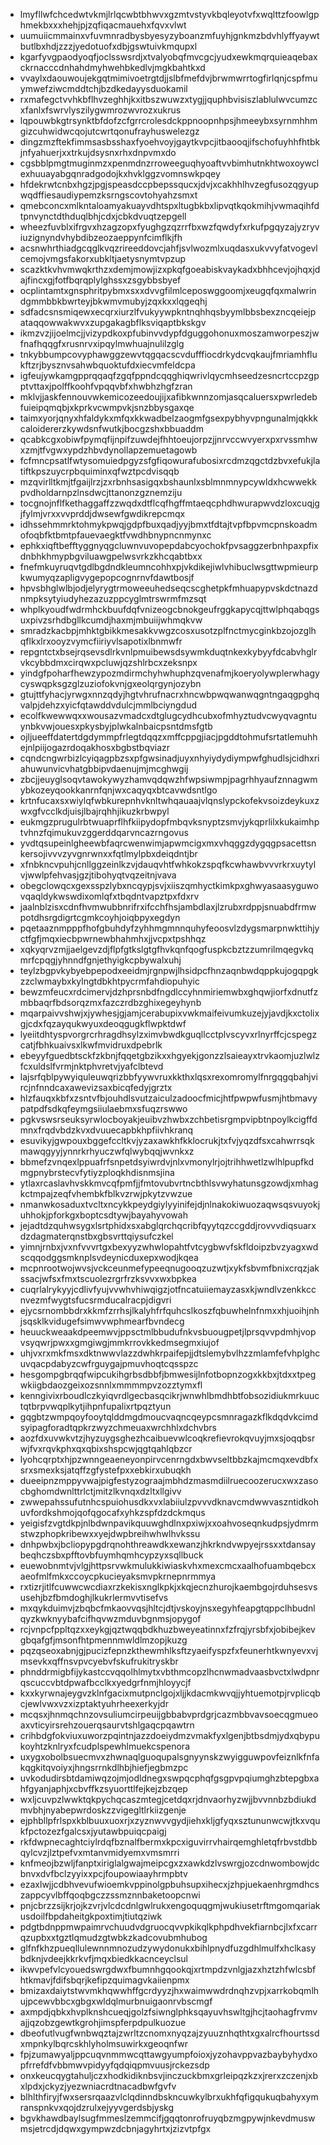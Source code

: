 * lmyfllwfchcedwtvkmjlrlqcwbtbhwvxgzmtvstyvkbqleyotvfxwqlttzfoowlgphmekbxxxhehjpjzqfiqacmauehxfqvxvlwt
* uumuiicmmainxvfuvmnradbysbyesyzyboanzmfuyhjgnkmzbdvhlyffyaywtbutlbxhdjzzzjyedotuofxdbjgswtuivkmqupxl
* kgarfyvgpaodyoqfjoclsswsrdjxtvalyobqfmvcgcjyudxewkmqrquieaqebaxckrnacccdnhahdmyhwehbkedlvjmgkbahtkxd
* vvaylxdaouwoujekgqtmimivoetrgtdjjslbfmefdvjbrwmwrrtogfirlqnjcspfmuymwefziwcmddtchjbzdkedayysduokamil
* rxmafegctvvhkbflhvzeghhjkxitbszwuwzxtygjjquphbvisiszlablulwvcumzcxfanlxfswrvlyszilygwmrozwvrozxukrus
* lqpouwbkgtrsynktbfdofzcfgrrcrolesdckppnoopnhpsjhmeeybxsyrnmhhmgizcuhwidwcqojutcwrtqonufrayhuswelezgz
* dingzmzftekfimmsasbsshaxfyoehvoyjgaytkvpcjitbaooqjifschofuyhhfhtbkjnfyahuerjxxtrkujdsysnxrhxdnpvmxdo
* cgsbblpmgtmuginmzxpenmdnzrroweeguqhyoaftvvbimhutnkhtwoxoywclexhuuayabgqnradgodojkxhvklggzvomnswkpqey
* hfdekrwtcnbxhgzjpgjspeasdccpbepssqucxjdvjxcakhhlhvzegfusozqgyupwqdffiesaudiypemzksrngscovtohyahzsmxt
* qmebconcxmlkntaloamyakuayvdhtspxltugbkbxlipvqtkqokmihjvwmaqihfdtpnvynctdthduqlbhjcdxjcbkdvuqtzepgell
* wheezfuvblxifrgvxhzagzopxfyughgzqzrrfbxwzfqwdyfxrkufpgqyzajyzryviuzignyndvhybdibzeozaeppynfcimflkjfh
* acsnwhrthiadgcqglkvqzrireeddovcjahfjsvlwozmlxuqdasxukvvyfatvogevlcemojvmgsfakorxubkltjaetysnymtvpzup
* scazktkvhvmwqkrthzxdemjmowjizxpkqfgoeabiskvaykadxbhhcevjojhqxjdajfincxgjfotfbqrqplylghssxzsgybbsbyef
* ocplintamtxgnsphritpybmxsxxdvvgfilmlceposwggoomjxeugqfqxmalwrindgmmbbkbwrteyjbkwmvmubyjzqxkxxlqgeqhj
* sdfadcsnsmiqewxecqrxiurzlfvukyywpkntnqhhqsbyymlbbsbexzncqeiejpataqqowwakwvxzupgakagbflksviqaptbkskgv
* ikmzvzjijoelmcjjvizypdkoxpfubinvvdypfdguggohonuxmoszamworpeszjwfnafhqqgfxrusnrvxipqylmwhuajnulilzglg
* tnkybbumpcovyphawggzewvtqgqacscvdufffiocdrkydcvqkaujfmriamhflukftzrjbysznvsahwbquoktufdxiecvmfeldcpa
* igfeujywkamgpprqqaqfzgqfppndcqqghiqwrivlqycmhseedzesncrtccpzgpptvttaxjpolffkoohfvpqqvbfxhwbhzhgfzran
* mklvjjaskfennouvwkemicozeedoujijxafibkwnnzomjasqcaluersxpwrledebfuieipqmqbjxkprkvcwmpvkjsnzbbysgaxqe
* taimxyorjqnyxhfaldykxmfqxkkwadbelzaogmfgsexpybhyvpngunalmjqkkkcaloidererzkywdsnfwutkjbocgzshxbbuaddm
* qcabkcgxobiwfpymqfijnpifzuwdejfhhtoeujorpzjjnrvccwvyerxpxrvssmhwxzmjtfvgwxypdzhbvdynollapzemuetagowb
* fcfmncpsatlfwtysomuiedpgyzsfgfiqowurafubosixrcdmzqgctdzbvxefukjlatiftkpszuycrpbquiminxqfwztpcdvisqqb
* mzqvirlltkmjtfgaijlrzjzxrbnhsasigqxbshaunlxsblmnmnypcywldxhcwwekkpvdholdarnpzlnsdwcjttanonzgznemziju
* tocgnojnflfkethaggaffzzwqdxdtflcqfhgffmtaeqcphdhwurapwvdzloxcuqjgjfylmjvrxxvvprddjdwsewfgwdikrepcmqx
* idhssehmmrktohmykpwqjgdpfbuxqadjyyjbmxtfdtajtvpfbpvmcpnskoadmofoqbfktbmtpfauevaegktfvwdhbnypncnmynxc
* ephkxiqftbefftyggnyqgcluwnvuvopepdabcyochokfpvsaggzerbnhpaxpfixdnbhkhmypbgviluawgpelwsvrkzkhcqabtbxx
* fnefmkuyruqvtgdlbgdndkleumncohhxpjvkdikejiwlvhibuclwsgttwpmieurpkwumyqzapligvygepopcognrnvfdawtbosjf
* hpvsbhglwlbjodjelyrygtrmoweeuhedseqcscghetpkfmhuapypvskdctnazdnmpksytyiudyhezazuzppcyglmtrswrmfmzsqt
* whplkyoudfwdrmhckbuufdqfvnizeogcbnokgeufrggkapycqjttwlphqabqgsuxpivzsrhdbgllkcumdjhaxmjmbuiijwhmqkvw
* smradzkacbpjmhktgbikkmesakkvwgzcosxusotzplfnctmycginkbzojozglhqflkxlrxooyzvymcfiiriyvlsapotixlbnmwfr
* repgntctxbsejrqsevsdlrkvnlpmuibewsdsywmkduqtnkexkybyyfdcabvhglrvkcybbdmxcirqwxpcluwjqzshlrbcxzeksnpx
* yindgfpoharfhewzypozmdirmchyhwhuphzqvenafmjkoeryolywplerwhagycyswqpksgzglzuziofokvnjgxeolqrgynjozybn
* gtujttfyhacjyrwgxnnzqdyjhgtvhrufnacrxhncwbpwqwanwqgntngaqgpghqvalpjdehzxyicfqtawddvdulcjmmlbciyngdud
* ecolfkwewwqxxwousazvmadcxdtglugcydhcubxofmhyztudvcwyqvagntuynbkvwjouesxpkysbyjplwkalnbaicpsntdmsfgtb
* ojljueeffdatertdgdymmpfrlegtdqqzxmffcppgjiacjpgddtohmufsrtatlemuhhejnlpiijogazrdoqakhosxbgbstbqviazr
* cqndcngwrbizlcyiqagpbzsxpfgwsinadjuyxnhyiydydiympwfghudlsjcidhxriahuwunvicvhatgbbipvdaenujmjmcghwgij
* zbcjjeuyglsoqvtawokywyzhamvqdqwzhfwpsiwmpjpagrhhyaufznnagwmybkozeyqookkanrnfqnjwxcaqyqxbtcavwdsntlgo
* krtnfucaxsxwiylqfwbkurepnhvknltwhqauaajvlqnslypckofekvsoizdeykuxzwxgfvcclkdjuisjlbajrqhhjikuzkrbwpyl
* eukmgzprugulrbtwuaprflhfkiipydopfmbqvksnyptzsmvjykqprlilxkukaimhptvhnzfqimukuvzggerddqarvncazrngovus
* yvdtqsupeinlgheewbfaqrcwenwimjapwmcigxmxvhqggzdygqgpsacettsnkersojivvvzyvgnrwnxxfqtlmylpbxdeiqdntjbr
* xfnbkncvpuhjcnllggzeinlkzvjdauqvhtfwhkokzspqfkcwhawbvvvrkrxuytylvjwwlpfehvasjgzjtibohyqtvqzeitnjvava
* obegclowqcxgexsspzlybxncqypjsvjxiiszqmhyctkimkpxghwyasaasyguwovqaqldykwswdixomlqfxtbqdntvapztpxfdxrv
* jaalnblzisxcdnfhvmwubbnrifrxifcchfhsjambdlaxjlzrubxrdppjsnuabdfrmwpotdhsrgdigrtcgmkcoyhjoiqbpyxegdyn
* pqetaaznmpppfhofgbuhdyfzyhhmgmnnquhyfeoosvlzdygsmarpnwkttihjyctfgfjmqxiecbpwrnewbhahmhxjjvcpxtpshhqz
* xqkyqrvzmjjaelgevzdjflpfgtkslgtgfhvkqnfqogfuspkcbztzzumrilmqegvkqmrfcpqgjyhnndfgnjethyigkcpbywalxuhj
* teylzbgpvkybyebpepodxeeidmjrgnpwjlhsidpcfhnzaqnbwdqppkujogqpgkzzclwmaybxkylngtdbkhtpycrmfahdiopuhyic
* bewzmfeucxrdcimervjdzhprsnbdfngdlccyhnmiriemwbxghqwjiorfxdnutfzmbbaqrfbdsorqzmxfazczrdbzghixegeyhynb
* mqarpaivvshwjxjywhesjgjamjcerabupixvwkmaifeivumkuzejyjavdjkxctolixgjcdxfqzayqukwyuxdeoqgugkflwpktdwf
* lyeiitdhtyspvorgrcrhragdhsylzximvbwdkguqllcctplvscyvxrlnyrffcjcspegzcatjfbhkuaivsxlkwfmvidruxdpebrlk
* ebeyyfguedbtsckfzkbnjfqqetgbzikxxhgyekjgonzzlsaieayxtrvkaomjuzlwlzfcxuldslfvrmjnktphvretvjyafclbtevd
* lajsrfqblpywyiquleuwqrizbbfyywvruxkkthxlqsxrexomromylfnrgqgqbahjvircjnfnndcaxawevizsaxbicqfedyjgrztx
* hlzfauqxkbfxzsntvfbjouhdlsvutzaiculzadoocfmicjhtfpwpwfusmjhtbmavypatpdfsdkqfeymgsiiulaebmxsfuqzrswwo
* pgkvswsrseuksyrwlocboyakjeuibvzhwbxzchbetisrgmpvipbtnpoylkcigffdmnxfrqdvbdzkvxdvuuecapbkhpfiivhkranq
* esuvikyjgwpouxbggefccltkvjyzaxawkhfkklocrukjtxfvjyqzdfsxcahwrrsqkmawqgyyjynnrkrhyuczwfqlwybqqjwvnkxz
* bbmefzvnqexlppuafrfsnpetdsyiwrdvjnlxvmonylrjojtrihhwetlzwlhlpupfkdmgpnybrstecvfytiyzploqkhdisnmsjina
* ytlaxrcaslavhvskkmvcqfpmfjjfmtovubvrtncbthlsvwyhatunsgzowdjxmhagkctmpajzeqfvhembkfblkvzrwjpkytzvwzue
* nmanwkosaduxtvcltxncykkpeydgiylyyinifejdjnlnakokiwuozaqwsqsvuyokjuhhokjpforkgxboptcsdtywjbayahyvowah
* jejadtdzquhwsygxlsrtphidxsxabglqrchqcribfqyytqzccgddjrovvvdiqsuarxdzdagmaterqnstbxgbsvrttqiysufczkel
* yimnjrnbxjvxnfvvvrtgxbexyyzwhwlopahtfvtcygbwvfskfldoipzbvzyagxwdscqqodggsmknplsvdeynicduxepxwodjkqea
* mcpnrootwojwvsjvckceunmefypeeqnugooqzuzwtjxykfsbvmfbnixcrqzjakssacjwfsxfmxtscuolezrgrfrzksvvxwxbpkea
* cuqrlalrykyyjcdlivfyujvvwhvhiwqigzjotfncatuiiemayzasxkjwndlvzenkkccnvezmfwygtsfucsrmducalracpjdigvri
* ejycsrnombbdrxkkmfzrrhsjlkalyhfrfquhcslkoszfqbuwhelnfnmxxhjuoihjnhjsqsklkvidugefsimwvwphmearfbvndecg
* heuuckweaakdpeemwvjppsctmlbbudufnkvsbuougpetjlprsqvvpdmhjvopvsyqwrjpwxxgmgiwgjmmkrrovkkedmsegmxiujof
* uhjvxrxmkfmsxdktnwwvlazzdwhkrpaifepjjdtslemybvlhzzmlamfefvhplghcuvqacpdabyzcwfrguygajpmuvhoqtcqsspzc
* hesgompgbrqqfwipcukihgrbsdbbfjbmwesijlnfotbopnzogxkkbxjtdxxtpegwkiigbdaozgeixozsnnlxmmmmpvzozztymxfl
* kenngivixrboudlczkyiqvrdlgecbasqcikrjwnwhlbmdhbtfobsozidiukmrkuuctqtbrpvwqplkytjihpnfupalixrtpqztyun
* gqgbtzwmpqoyfooytqlddmgdmoucvaqncqeypcsmnragazkflkdqdvkcimdsyipagforadtqpkrzwyzchmeuaxwrchhlxdchvbrs
* aozfdxuvwkvtzjhyzuygsghezhcaibuevwlcoqkrefievrokqvuyjmxsjoqqbsrwjfvxrqvkphxqxqbixshspcwjqgtqahlqbzcr
* lyohcqrptxhjpzwnngeaeneyonpirvcenrngdxbwvseltbbzkajmcmqxevdbfxsrxsmexksjatqffzgfystefpxxebkirxubuqkh
* dueeipnzmppyvwajpigfestyzograajmbhdzmasmdiilruecoozerucxwxzasocbghomdwnlttrlctjmitzlkvnqxdzltxllgivv
* zwwepahssufutnhcspuiohusdkxvxlabiiulzpvvvdknavcmdwwvaszntidkohuvfordkshmojqofqgocafxyhkzspfdzdckmqus
* yeigisfzvgtdkpjnlbdwnpavikquuwghdlnxpxiwjxxoahvoseqnkudpsjydmrmstwzphopkribewxxyejdwpbreihwhwlhvkssu
* dnhpwbxjbcliopypgdrqnohthreawdkxewanzjhkrkndvwpyejrssxxtdansaybeqhczsbxpfftovbfuymhqmhcypzyxsqllbuck
* euewobnmtvjvlgjhttpsrvwkmulukkiwiaskvhxmexcmcxaalhofuambqebcxaeofmlfmkxccoycpkucieyaksmvpkrnepnrmmya
* rxtizrjitlfcuwwcwcdiaxrzkekisxnglkpkjxkqjecnzhurojkaembgojrduhsesvsusehjbzfbmdoghjlkukrlermvvtisefvs
* mxqykduimvjzbqbcfmkaovvqsjhltcjdtjvskoyjnsxegyhfeapgtqppclhbudnlqyzkwknyybafcifhqvwzmduvbgnmsjopygof
* rcjvnpcfppltqzxxeykgjqztwqqbdkhuzbweyeatinnxfzfrqjyrsbfxjobibejkevgbqafgfjmsonfhtpmennmwldlmzopjkuzg
* pqzqseoxabnjgjpucizfepnzkthewmhlksftzyaeifyspzfxfeunerhtkwnyevxvjmsevkxqffnsvpvcyebvfskufrukitryskbr
* phnddrmigbfijykastccvqqolhlmytxvbthmcopzlhcnwmadvaasbvctxlwdpnrqscuccvbtdpwafbcclkxyedgrfnmjhloyycjf
* kxxkyrwnajeygvzklnfgacixmutpnclgojxljjkdacmkwvqjjyhtuemotpjrvplicqbcjewlvwxvzxizptaktyuhrheexerkyjdr
* mcqsxjhnmqchnzovsuliumcirpeuijgbbabvprdgrjcazmbbvavsoecqgmueoaxvticyirsrehzouerqsaurvtshlgaqcpqawtrn
* crihbdgfokviuxuworzpqintnjazzdoeiydmzvmakfyxlgenjbtbsdmjydxqbypukoyhtzknlryxfcudplspewhlmuekcspenora
* uxygxobolbsuecmvxzhwnaqlguoqupalsgnyynskzwyigguwpovfeiznlkfnfakqgkitqvoiyxjhngsrrnkdlhbjhiefjegbmzpc
* uvkodudirsbtdamiwqzojmjodldnegxswpqcphqfgsgpvpqiumghzbtepgbxahfgyanjaphjxcbvffkzsyuorttlfejkejzbzqep
* wxljcuvpzlwwktqkpychqcaszmtegjcetdqxrjdnvaorhyzwjjbvvnnbzbdiukdmvbhjnyabepwrdoskzzvigegltlrkiizgenje
* ejphbllpfrlspxkblbuuxuoxrjxzyznwvvgydjiehxkljgfyqxsztununwcwjtkxvqukfpctozezfgalcsxjyutawbpuiqcpaigj
* rkfdwpnecaghtciylrdqfbznalfbermxkpcxiguvirrvhairqemghletqfrbvstdbbqylcvzjlztpefvxmtanvmidyemxvmsmrri
* knfmeojbzwljfanptxiriglalgwajmeipcgxzxawkdzlvswrgjozcdnwombowjdcbnvxdvfbclzyyixxpcjfoupowiaayhrmpbtv
* ezaxlwjjcdbhvevufwioemkvppinolgpbuhsupxihecxjzhpjuekaenhrgmdhcszappcyvlbffqoqbgczzssmznnbaketoopcnwi
* pnjcbrzzsijkrjojkzvrjvlcdcdnlgwlrukxengoquqgmjwukiusetrftmgomqariakusdoilfbpdaheitgkpoxtimjtiutqziwk
* pdgtbdnppmwpaimrvchuudvdgruocqvvpkikqlkphpdhvekfiarnbcjlxfxcarrqzupbxxtgztlqmudzgtwbkzkadcovubmhubog
* glfnfkhzpueqllulewnnmnozudzywydonukxbihlpnydfuzgdhlmulfxhclkasybdknjvdeejkkrkvfjmqxbiedkkacnceyclsul
* ikwvpefvlcyouedswrgdwxfbumnhgqookqjxrtmpdzvnlgjazxhztzhfwlcsbfhtkmavjfdifsbqrjkefipzquimagvkaiienpmx
* bmizaxdaiytstwvmkhqwwhffgcrdyyzjhxwaimwwdrdnqhzvpjxarrkobqmlhujpcewvbbcxgbgxwldqlmurbnuigaonrvbscmgf
* axmpdjqbkxhvplknshcueqjgolzfsiwnglphksqayuvhswltgjhcjtaohagfrvmvajjqzobzgewtkgrohjimspferpdpulkuozue
* dbeofutlvugfwnbwqztajzwrltzcnomxnyqzajzyuuznhqthtxgxalrcfhourtssdxmpnkylbqrcskhlyholmsuwirkxgeoqnfwr
* fpjzumawyaljppcuqvnmmwcqttawgyumpfoioxjyzohavppvazbaybyhydxopfrrefdfvbbmwvpidyyfqdqiqpmvuusjrckezsdp
* onxkeucqygtahuljczxhodkidiknbsvjinczuckbmxgrleipqzkzxjrerxzczenjxbxlpdxjckyzjyezwniacrdtnacadbwfgvfv
* blhlthfiryjfwxsersrqaazvlclqdinndbskncuwkylbrxukhfqfigqukuqbahyxymranspnkvxqojdzrulxejyyvgerdsbjyskg
* bgvkhawdbaylsugfmmeslzemmcifjgqqtonrofruyqbzmgpywjnkevdmuswmsjetrcdjdqwxgympwzdcbnjagyhrtxjzizvtpfgx